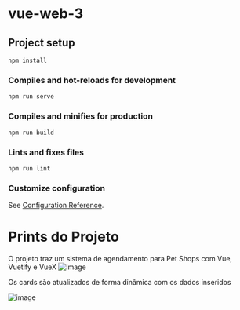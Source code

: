 # vue-web-3

## Project setup
```
npm install
```

### Compiles and hot-reloads for development
```
npm run serve
```

### Compiles and minifies for production
```
npm run build
```

### Lints and fixes files
```
npm run lint
```

### Customize configuration
See [Configuration Reference](https://cli.vuejs.org/config/).

# Prints do Projeto
O projeto traz um sistema de agendamento para Pet Shops com Vue, Vuetify e VueX
![image](https://user-images.githubusercontent.com/69742113/144774165-7a2bef46-b0dd-4d61-bf00-df8bd5c459c5.png)

Os cards são atualizados de forma dinâmica com os dados inseridos

![image](https://user-images.githubusercontent.com/69742113/144774194-f01aaf14-94e1-463b-9d21-6e241712a139.png)
